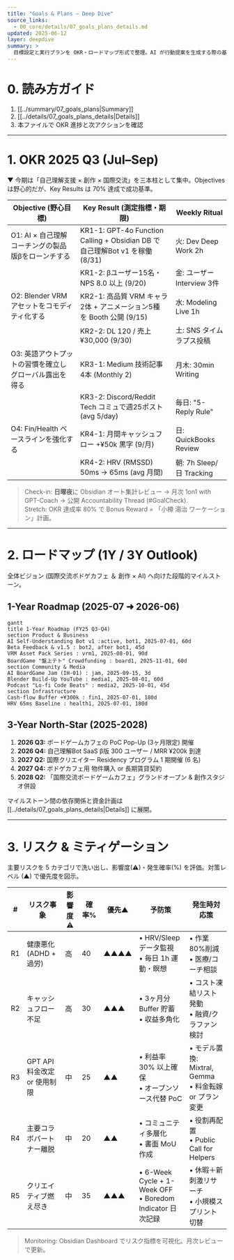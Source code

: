 ```yaml
---
title: "Goals & Plans – Deep Dive"
source_links:
  - 00_core/details/07_goals_plans_details.md
updated: 2025-06-12
layer: deepdive
summary: >
  目標設定と実行プランを OKR・ロードマップ形式で整理。AI が行動提案を生成する際の基準点。
---
```


# 0. 読み方ガイド
1. [[../summary/07_goals_plans|Summary]]
2. [[../details/07_goals_plans_details|Details]]
3. 本ファイルで OKR 進捗と次アクションを確認

---

# 1. OKR 2025 Q3 (Jul–Sep)
▼ 今期は「自己理解支援 × 創作 × 国際交流」を三本柱として集中。Objectives は野心的だが、Key Results は 70% 達成で成功基準。

| Objective (野心目標) | Key Result (測定指標・期限) | Weekly Ritual |
|----------------------|--------------------------------|--------------|
| O1: AI × 自己理解コーチングの製品版βをローンチする | KR1-1: GPT-4o Function Calling + Obsidian DB で 自己理解Bot v1 を稼働 (8/31) | 火: Dev Deep Work 2h |
| | KR1-2: βユーザー15名・NPS 8.0 以上 (9/20) | 金: ユーザー Interview 3件 |
| O2: Blender VRM アセットをコモディティ化する | KR2-1: 高品質 VRM キャラ2体 + アニメーション5種 を Booth 公開 (9/15) | 水: Modeling Live 1h |
| | KR2-2: DL 120 / 売上 ¥30,000 (9/30) | 土: SNS タイムラプス投稿 |
| O3: 英語アウトプットの習慣を確立しグローバル露出を得る | KR3-1: Medium 技術記事 4本 (Monthly 2) | 月木: 30min Writing |
| | KR3-2: Discord/Reddit Tech コミュで週25ポスト (avg 5/day) | 毎日: "5-Reply Rule" |
| O4: Fin/Health ベースラインを強化する | KR4-1: 月間キャッシュフロー +¥50k 黒字 (9/月) | 日: QuickBooks Review |
| | KR4-2: HRV (RMSSD) 50ms → 65ms (avg 月間) | 朝: 7h Sleep/日 Tracking |

> Check-in: **日曜夜**に Obsidian オート集計レビュー → 月次 1on1 with GPT-Coach → 公開 Accountability Thread (#GoalCheck).  
> Stretch: OKR 達成率 80% で Bonus Reward = 「小樽 湯治 ワーケーション」計画。

---

# 2. ロードマップ (1Y / 3Y Outlook)
全体ビジョン (国際交流ボドゲカフェ ＆ 創作 × AI) へ向けた段階的マイルストーン。

## 1-Year Roadmap (2025-07 ➜ 2026-06)
```mermaid
gantt
title 1-Year Roadmap (FY25 Q3-Q4)
section Product & Business
AI Self-Understanding Bot v1 :active, bot1, 2025-07-01, 60d
Beta Feedback & v1.5 : bot2, after bot1, 45d
VRM Asset Pack Series : vrm1, 2025-08-01, 90d
BoardGame "盤上テト" Crowdfunding : board1, 2025-11-01, 60d
section Community & Media
AI BoardGame Jam (IH-01) : jam, 2025-09-15, 3d
Blender Build-Up YouTube : media1, 2025-08-01, 60d
Podcast "Lo-fi Code Beats" : media2, 2025-10-01, 45d
section Infrastructure
Cash-flow Buffer +¥300k : fin1, 2025-07-01, 180d
HRV 65ms Baseline : health1, 2025-07-01, 180d
```

## 3-Year North-Star (2025-2028)
1. **2026 Q3:** ボードゲームカフェの PoC Pop-Up (3ヶ月限定) 開催  
2. **2026 Q4:** 自己理解Bot SaaS β版 300 ユーザー / MRR ¥200k 到達  
3. **2027 Q2:** 国際クリエイター Residency プログラム 1 期開催 (6 名)  
4. **2027 Q4:** ボドゲカフェ用 物件購入 or 長期賃貸契約  
5. **2028 Q2:** 「国際交流ボードゲームカフェ」グランドオープン & 創作スタジオ併設  

マイルストーン間の依存関係と資金計画は [[../details/07_goals_plans_details|Details]] に展開。

---

# 3. リスク & ミティゲーション
主要リスクを 5 カテゴリで洗い出し、影響度(⚠)・発生確率(%) を評価。対策レベル (▲) で優先度を図示。

| # | リスク事象 | 影響度⚠ | 確率% | 優先▲ | 予防策 | 発生時対応策 |
|---|------------|--------|------|------|--------|------------|
| R1 | 健康悪化 (ADHD + 過労) | 高 | 40 | ▲▲▲▲ | • HRV/Sleep データ監視<br/>• 毎日 1h 運動・瞑想 | • 作業80%削減<br/>• 医療/コーチ相談 |
| R2 | キャッシュフロー不足 | 高 | 30 | ▲▲▲ | • 3ヶ月分 Buffer 貯蓄<br/>• 収益多角化 | • コスト凍結リスト発動<br/>• 融資/クラファン検討 |
| R3 | GPT API 料金改定 or 使用制限 | 中 | 25 | ▲▲ | • 利益率 30% 以上確保<br/>• オープンソース代替 PoC | • モデル置換: Mixtral, Gemma<br/>• 料金転嫁 or プラン変更 |
| R4 | 主要コラボパートナー離脱 | 中 | 20 | ▲▲ | • コミュニティ多層化<br/>• 書面 MoU 作成 | • 役割再配置<br/>• Public Call for Helpers |
| R5 | クリエイティブ燃え尽き | 中 | 35 | ▲▲▲ | • 6-Week Cycle + 1-Week OFF<br/>• Boredom Indicator 日次記録 | • 休暇＋新刺激リサーチ<br/>• 小規模スプリント切替 |

> Monitoring: Obsidian Dashboard でリスク指標を可視化。月次レビューで更新。 